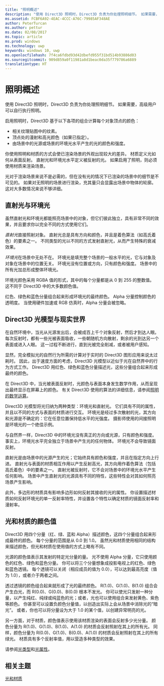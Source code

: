 ```yaml
---
title: "照明概述"
description: "使用 Direct3D 照明时，Direct3D 负责为你处理照明细节。 如果需要，高级用户可以自行执行照明。"
ms.assetid: FCBF6A92-4EAC-4CCC-A76C-79985AF348AE
author: PeterTurcan
ms.author: pettur
ms.date: 02/08/2017
ms.topic: article
ms.prod: windows
ms.technology: uwp
keywords: windows 10, uwp
ms.openlocfilehash: 7f4ca6fdbd93d42dbefd955f31bd514b93886d03
ms.sourcegitcommit: 909d859a0f11981a8d1beac0da35f779786a6889
translationtype: HT
---
```

# <a name="lighting-overview"></a>照明概述

使用 Direct3D 照明时，Direct3D 负责为你处理照明细节。 如果需要，高级用户可以自行执行照明。

启用照明时，Direct3D 基于以下各项的组合计算每个对象顶点的颜色：

-   相关纹理贴图中的纹素。
-   顶点处的漫射和高光颜色（如果已指定）。
-   由场景中的光源或场景的环境光水平产生的光的颜色和强度。

你使用照明和材质的方式会使已渲染场景的外观出现较大的差异。 材质定义光如何从表面反射。 直射光和环境光水平定义被反射的光。 如果启用了照明，则必须使用材质来渲染场景。

光对于渲染场景来说不是必需的，但在没有光的情况下已渲染的场景中的细节是不可见的。 如果对无照明的场景进行渲染，充其量只会显露出场景中物体的轮廓。 这对大多数情况来说不够详细。

## <a name="span-iddirectlightvsambientlightspanspan-iddirectlightvsambientlightspandirect-light-vs-ambient-light"></a><span id="direct_light_vs._ambient_light"></span><span id="DIRECT_LIGHT_VS._AMBIENT_LIGHT"></span>直射光与环境光


虽然直射光和环境光都能照亮场景中的对象，但它们彼此独立，具有非常不同的效果，并且要求你以完全不同的方式使用它们。

*直射光*直接照射对象。 直射光总是具有方向和颜色，并且是着色算法（如高氏着色）的要素之一。 不同类型的光以不同的方式发射直射光，从而产生特殊的衰减效果。

*环境光*在场景中无处不在。 环境光是填充整个场景的一般水平的光，它与对象及对象在场景中的位置无关。 环境光没有位置或方向，只有颜色和强度。 场景中的所有光加总形成整体环境光。

环境光颜色采用 RGBA 值的形式，其中的每个分量都是从 0 到 255 的整数值。 这不同于 Direct3D 中的大多数颜色值。

红色、绿色和蓝色分量组合起来形成环境光的最终颜色。 Alpha 分量控制颜色的透明度。 当使用硬件加速或 RGB 仿真时，Alpha 分量会被忽略。

## <a name="span-iddirect3dlightmodelvsnaturespanspan-iddirect3dlightmodelvsnaturespandirect3d-light-model-vs-nature"></a><span id="direct3d_light_model_vs._nature"></span><span id="DIRECT3D_LIGHT_MODEL_VS._NATURE"></span>Direct3D 光模型与现实世界


在自然环境中，当光从光源发出后，会被成百上千个对象反射，然后才到达人眼。 每次反射时，都有一些光被表面吸收，一些朝随机方向散射，剩余的光到达另一个表面或进入人眼。 这一过程不断进行，直到光被完全削减，或者被用户感知。

显然，完全模拟光的自然行为所需的计算对于实时的 Direct3D 图形应用来说太过耗时。 因此，出于速度方面的考虑，Direct3D 光模型以近似于光在自然界中的行为方式工作。 Direct3D 用红色、绿色和蓝色分量描述光，这些分量组合起来形成最终的颜色。

在 Direct3D 中，当光被表面反射时，光颜色与表面本身发生数学作用，从而呈现出最终显示在屏幕上的颜色。 有关 Direct3D 使用的算法的详细信息，请参阅[照明的数学运算](mathematics-of-lighting.md)。

Direct3D 光模型将光归纳为两种类型：环境光和直射光。 它们具有不同的属性，并且以不同的方式与表面的材质进行交互。 环境光是经过多次散射的光，其方向和光源是不确定的：它在任意位置保持低水平的光强度。 摄影师使用的间接照明是环境光的一个绝佳示例。

与自然界一样，Direct3D 中的环境光没有真正的方向或光源，只有颜色和强度。 事实上，环境光水平完全独立于场景中产生光的任何物体。 环境光不会导致镜面反射。

直射光是由场景中的光源产生的光；它始终具有颜色和强度，并且在指定方向上行进。 直射光与表面的材质相互作用以产生反射高光，其方向用作着色算法（包括高氏着色）中的要素之一。 直射光被反射时，它不会对场景中的环境光水平产生任何影响。 场景中产生直射光的光源具有不同的特性，这些特性会对其如何照亮场景产生影响。

此外，多边形的材质具有影响多边形如何反射其接收的光的属性。 你设置描述材质如何反射环境光的单一反射率特性，并设置各个特性以确定材质的镜面反射率和漫射率。

## <a name="span-idcolorvaluesforlightsandmaterialsspanspan-idcolorvaluesforlightsandmaterialsspanspan-idcolorvaluesforlightsandmaterialsspancolor-values-for-lights-and-materials"></a><span id="Color_Values_for_Lights_and_Materials"></span><span id="color_values_for_lights_and_materials"></span><span id="COLOR_VALUES_FOR_LIGHTS_AND_MATERIALS"></span>光和材质的颜色值


Direct3D 用四个分量（红、绿、蓝和 Alpha）描述颜色，这四个分量组合起来形成最终的颜色。 每个分量的范围是从 0.0 到 1.0。 虽然光和材质使用相同的结构来描述颜色，但光和材质在使用值的方式上略有不同。

光源的颜色值表示其发射的特定光分量的量。 光不使用 Alpha 分量，它只使用颜色的红色、绿色和蓝色分量。 你可以将三个分量想象成投影电视上的红色、绿色和蓝色透镜。 每个透镜可以关闭（相应成员的值为 0.0），可以达到最高亮度（值为 1.0），或者介于两者之间。

透过透镜的颜色组合起来就形成了光的最终颜色。 R(1.0)、G(1.0)、B(1.0) 组合会产生白光，而 R(0.0)、G(0.0)、B(0.0) 根本不发光。 你可以使光只发射一种分量，以产生纯红、纯绿或纯蓝色的光；或者，光也可以使用组合来发射黄色、紫色等颜色。 你甚至可以设置负颜色分量值，以创造出实际上会从场景中消除光的“暗光”。 或者，你也可以将分量设为大于 1.0 的某个值，以创建异常明亮的光。

另一方面，对于材质，颜色值表示使用该材质渲染的表面会反射多少光分量。 颜色分量为 R(1.0)、G(1.0)、B(1.0)、A(1.0) 的材质会反射照射在其上的所有光。 同样，颜色分量为 R(0.0)、G(1.0)、B(0.0)、A(1.0) 的材质会反射照射在其上的所有绿光。 材质具有多个反射率值，用以营造多种类型的效果。

请参阅[光类型](light-types.md)和[光属性](light-properties.md)。

## <a name="span-idrelated-topicsspanrelated-topics"></a><span id="related-topics"></span>相关主题


[光和材质](lights-and-materials.md)

 

 




